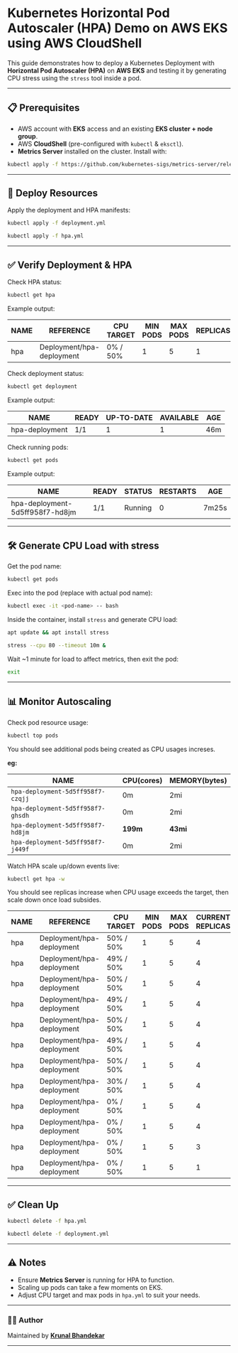 # Kubernetes Horizontal Pod Autoscaler (HPA) Demo on AWS EKS using AWS CloudShell

This guide demonstrates how to deploy a Kubernetes Deployment with **Horizontal Pod Autoscaler (HPA)** on **AWS EKS** and testing it by generating CPU stress using the `stress` tool inside a pod.

---

## 📋 Prerequisites

- AWS account with **EKS** access and an existing **EKS cluster + node group**.
- AWS **CloudShell** (pre-configured with `kubectl` & `eksctl`).
- **Metrics Server** installed on the cluster.
  Install with:

```bash
kubectl apply -f https://github.com/kubernetes-sigs/metrics-server/releases/latest/download/components.yaml
```

---

## 🚀 Deploy Resources

Apply the deployment and HPA manifests:

```bash
kubectl apply -f deployment.yml
```

```bash
kubectl apply -f hpa.yml
```

---

## ✅ Verify Deployment & HPA

Check HPA status:

```bash
kubectl get hpa
```

Example output:

| NAME | REFERENCE                 | CPU TARGET | MIN PODS | MAX PODS | REPLICAS | AGE |
| ---- | ------------------------- | ---------- | -------- | -------- | -------- | --- |
| hpa  | Deployment/hpa-deployment | 0% / 50%   | 1        | 5        | 1        | 46m |

Check deployment status:

```bash
kubectl get deployment
```

Example output:

| NAME           | READY | UP-TO-DATE | AVAILABLE | AGE |
| -------------- | ----- | ---------- | --------- | --- |
| hpa-deployment | 1/1   | 1          | 1         | 46m |

Check running pods:

```bash
kubectl get pods
```

Example output:

| NAME                            | READY | STATUS  | RESTARTS | AGE   |
| ------------------------------- | ----- | ------- | -------- | ----- |
| hpa-deployment-5d5ff958f7-hd8jm | 1/1   | Running | 0        | 7m25s |

---

## 🛠 Generate CPU Load with stress

Get the pod name:

```bash
kubectl get pods
```

Exec into the pod (replace with actual pod name):

```bash
kubectl exec -it <pod-name> -- bash
```

Inside the container, install `stress` and generate CPU load:

```bash
apt update && apt install stress
```

```bash
stress --cpu 80 --timeout 10m &
```

Wait ~1 minute for load to affect metrics, then exit the pod:

```bash
exit
```

---

## 📊 Monitor Autoscaling

Check pod resource usage:

```bash
kubectl top pods
```

You should see additional pods being created as CPU usages increses.

**eg:**

| NAME                              | CPU(cores) | MEMORY(bytes) |
| --------------------------------- | ---------- | ------------- |
| `hpa-deployment-5d5ff958f7-czqjj` | 0m         | 2mi           |
| `hpa-deployment-5d5ff958f7-ghsdh` | 0m         | 2mi           |
| `hpa-deployment-5d5ff958f7-hd8jm` | **199m**   | **43mi**      |
| `hpa-deployment-5d5ff958f7-j449f` | 0m         | 2mi           |

Watch HPA scale up/down events live:

```bash
kubectl get hpa -w
```

You should see replicas increase when CPU usage exceeds the target, then scale down once load subsides.

| NAME | REFERENCE                 | CPU TARGET | MIN PODS | MAX PODS | CURRENT REPLICAS | AGE |
| ---- | ------------------------- | ---------- | -------- | -------- | ---------------- | --- |
| hpa  | Deployment/hpa-deployment | 50% / 50%  | 1        | 5        | 4                | 14m |
| hpa  | Deployment/hpa-deployment | 49% / 50%  | 1        | 5        | 4                | 15m |
| hpa  | Deployment/hpa-deployment | 50% / 50%  | 1        | 5        | 4                | 16m |
| hpa  | Deployment/hpa-deployment | 49% / 50%  | 1        | 5        | 4                | 17m |
| hpa  | Deployment/hpa-deployment | 50% / 50%  | 1        | 5        | 4                | 18m |
| hpa  | Deployment/hpa-deployment | 49% / 50%  | 1        | 5        | 4                | 18m |
| hpa  | Deployment/hpa-deployment | 50% / 50%  | 1        | 5        | 4                | 18m |
| hpa  | Deployment/hpa-deployment | 30% / 50%  | 1        | 5        | 4                | 20m |
| hpa  | Deployment/hpa-deployment | 0% / 50%   | 1        | 5        | 4                | 20m |
| hpa  | Deployment/hpa-deployment | 0% / 50%   | 1        | 5        | 4                | 25m |
| hpa  | Deployment/hpa-deployment | 0% / 50%   | 1        | 5        | 3                | 25m |
| hpa  | Deployment/hpa-deployment | 0% / 50%   | 1        | 5        | 1                | 25m |

---

## ✅ Clean Up

```bash
kubectl delete -f hpa.yml
```

```bash
kubectl delete -f deployment.yml
```

---

## ⚠️ Notes

- Ensure **Metrics Server** is running for HPA to function.
- Scaling up pods can take a few moments on EKS.
- Adjust CPU target and max pods in `hpa.yml` to suit your needs.

---

### 👨‍💻 Author

Maintained by **[Krunal Bhandekar](https://www.linkedin.com/in/krunal-bhandekar/)**

---
